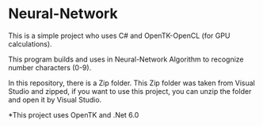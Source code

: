 # Neural-Network
This is a simple project who uses C# and OpenTK-OpenCL (for GPU calculations).

This program builds and uses in Neural-Network Algorithm to recognize number characters (0-9).


In this repository, there is a Zip folder.
This Zip folder was taken from Visual Studio and zipped, if you want to use this project, you can unzip the folder and open it by Visual Studio.

*This project uses OpenTK and .Net 6.0
